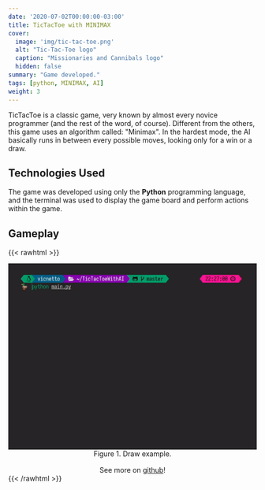 ```yaml
---
date: '2020-07-02T00:00:00-03:00'
title: TicTacToe with MINIMAX
cover:
  image: 'img/tic-tac-toe.png'
  alt: "Tic-Tac-Toe logo"
  caption: "Missionaries and Cannibals logo"
  hidden: false
summary: "Game developed."
tags: [python, MINIMAX, AI]
weight: 3
---
```


TicTacToe is a classic game, very known by almost every novice programmer (and the rest of the word, of course). Different from the others, this game uses an algorithm called: "Minimax". In the hardest mode, the AI basically runs in between every possible moves, looking only for a win or a draw.

## Technologies Used

The game was developed using only the **Python** programming language, and the terminal was used to display the game board and perform actions within the game.

## Gameplay

{{< rawhtml >}}
<figure style="display: flex; flex-direction: column; align-items: center; margin: 0;">
  <img src="img/tic-tac-toe.gif" style="display: block; max-width: 100%; height: auto;" />
  <figcaption style="text-align: center;">Figure 1. Draw example.</figcaption>
</figure>

<div align="center" style="padding-top: 16px">
See more on <a href="https://github.com/vicnetto/TicTacToeWithAI" target="_blank" rel="noopener">github</a>!
</div>
{{< /rawhtml >}}
